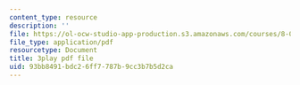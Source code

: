 ```yaml
---
content_type: resource
description: ''
file: https://ol-ocw-studio-app-production.s3.amazonaws.com/courses/8-03sc-physics-iii-vibrations-and-waves-fall-2016/93bb8491bdc26ff7787b9cc3b7b5d2ca_I0YACDaY-ww.pdf
file_type: application/pdf
resourcetype: Document
title: 3play pdf file
uid: 93bb8491-bdc2-6ff7-787b-9cc3b7b5d2ca
---
```


